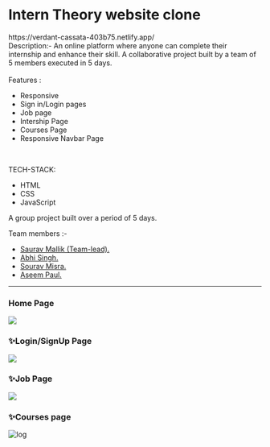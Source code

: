 <h1>Intern Theory website clone</h1>
https://verdant-cassata-403b75.netlify.app/
<br/>
Description:- An online platform where anyone can complete their internship and enhance their skill. A collaborative project built by a team of 5 members executed in 5 days.
<br />
<br />
Features :
<ul>
<li> Responsive </li>
<li> Sign in/Login pages </li>
<li> Job page </li>
<li>Intership Page</li>
<li> Courses Page </li>
  <li> Responsive Navbar Page </li>
</ul>
</br>

TECH-STACK:
<ul>
<li> HTML </li>
<li> CSS </li>
<li> JavaScript </li>
</ul>


A group project built over a period of 5 days.

Team members :-
<ul>
  <li> <a href="https://github.com/saurav269"  >  Saurav Mallik (Team-lead). </a> </li>
  <li>  <a href="https://github.com/9142Abhi">  Abhi Singh. </a>   </li>
  <li> <a href="https://github.com/sourav4125" > Sourav Misra.  </a> </li>
  <li>  <a href="https://github.com/paulASEEM">   Aseem Paul. </a></li>
  </ul>

------
  <h3>Home Page</h3>
   <img src="https://user-images.githubusercontent.com/110054999/214121336-3fa6d411-a2b7-48e1-a86f-7fb7550f4bc0.png"/>
   
   <h3>✨Login/SignUp Page</h3>
<img src="https://user-images.githubusercontent.com/110054999/214121796-a57426de-6cf5-4219-b980-d3c551eda644.png"/>

<h3>✨Job Page</h3>
<img src="https://user-images.githubusercontent.com/110054999/214122033-2a67fed6-b0f5-4357-a1ec-1a0dcf395fc6.png"/>

<h3>✨Courses page</h3>
<img src="https://user-images.githubusercontent.com/110054999/214122259-bc360ae2-9374-4cd9-8517-affece7abcfd.png" alt="log"/>
